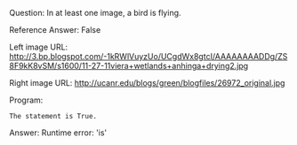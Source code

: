 Question: In at least one image, a bird is flying.

Reference Answer: False

Left image URL: http://3.bp.blogspot.com/-1kRWlVuyzUo/UCgdWx8gtcI/AAAAAAAADDg/ZS8F9kK8vSM/s1600/11-27-11viera+wetlands+anhinga+drying2.jpg

Right image URL: http://ucanr.edu/blogs/green/blogfiles/26972_original.jpg

Program:

```
The statement is True.
```
Answer: Runtime error: 'is'

